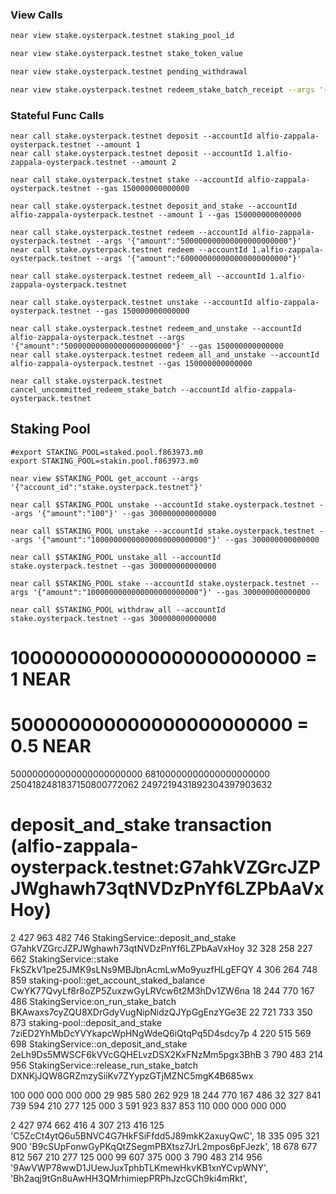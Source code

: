 ### View Calls
```bash
near view stake.oysterpack.testnet staking_pool_id

near view stake.oysterpack.testnet stake_token_value

near view stake.oysterpack.testnet pending_withdrawal

near view stake.oysterpack.testnet redeem_stake_batch_receipt --args '{"batch_id":"3"}'
```

### Stateful Func Calls
```shell
near call stake.oysterpack.testnet deposit --accountId alfio-zappala-oysterpack.testnet --amount 1
near call stake.oysterpack.testnet deposit --accountId 1.alfio-zappala-oysterpack.testnet --amount 2

near call stake.oysterpack.testnet stake --accountId alfio-zappala-oysterpack.testnet --gas 150000000000000

near call stake.oysterpack.testnet deposit_and_stake --accountId alfio-zappala-oysterpack.testnet --amount 1 --gas 150000000000000

near call stake.oysterpack.testnet redeem --accountId alfio-zappala-oysterpack.testnet --args '{"amount":"500000000000000000000000"}'
near call stake.oysterpack.testnet redeem --accountId 1.alfio-zappala-oysterpack.testnet --args '{"amount":"600000000000000000000000"}'

near call stake.oysterpack.testnet redeem_all --accountId 1.alfio-zappala-oysterpack.testnet

near call stake.oysterpack.testnet unstake --accountId alfio-zappala-oysterpack.testnet --gas 150000000000000

near call stake.oysterpack.testnet redeem_and_unstake --accountId alfio-zappala-oysterpack.testnet --args '{"amount":"500000000000000000000000"}' --gas 150000000000000
near call stake.oysterpack.testnet redeem_all_and_unstake --accountId alfio-zappala-oysterpack.testnet --gas 150000000000000

near call stake.oysterpack.testnet cancel_uncommitted_redeem_stake_batch --accountId alfio-zappala-oysterpack.testnet

```

## Staking Pool
```shell
#export STAKING_POOL=staked.pool.f863973.m0
export STAKING_POOL=stakin.pool.f863973.m0

near view $STAKING_POOL get_account --args '{"account_id":"stake.oysterpack.testnet"}'

near call $STAKING_POOL unstake --accountId stake.oysterpack.testnet --args '{"amount":"100"}' --gas 300000000000000

near call $STAKING_POOL unstake --accountId stake.oysterpack.testnet --args '{"amount":"10000000000000000000000000"}' --gas 300000000000000

near call $STAKING_POOL unstake_all --accountId stake.oysterpack.testnet --gas 300000000000000

near call $STAKING_POOL stake --accountId stake.oysterpack.testnet --args '{"amount":"1000000000000000000000000"}' --gas 300000000000000

near call $STAKING_POOL withdraw_all --accountId stake.oysterpack.testnet --gas 300000000000000
```

# 1000000000000000000000000     = 1 NEAR
#  500000000000000000000000     = 0.5 NEAR

   500000000000000000000000
    68100000000000000000000
   2504182481837150800772062
   2497219431892304397903632

# deposit_and_stake transaction (alfio-zappala-oysterpack.testnet:G7ahkVZGrcJZPJWghawh73qtNVDzPnYf6LZPbAaVxHoy)
  2 427 963 482 746        StakingService::deposit_and_stake         G7ahkVZGrcJZPJWghawh73qtNVDzPnYf6LZPbAaVxHoy
 32 328 258 227 662        StakingService::stake                     FkSZkV1pe25JMK9sLNs9MBJbnAcmLwMo9yuzfHLgEFQY
  4 306 264 748 859        staking-pool::get_account_staked_balance  CwYK77QvyLf8r8oZP5ZuxzwGyLRVcw6t2M3hDv1ZW6na 
 18 244 770 167 486        StakingService:on_run_stake_batch         BKAwaxs7cyZQU8XDrGdyVugNipNidzQJYpGgEnzYGe3E
 22 721 733 350 873        staking-pool::deposit_and_stake           7ziED2YhMbDcYVYkapcWpHNgWdeQ6iQtqPq5D4sdcy7p
  4 220 515 569 698        StakingService::on_deposit_and_stake      2eLh9Ds5MWSCF6kVVcGQHELvzDSX2KxFNzMm5pgx3BhB
  3 790 483 214 956        StakingService::release_run_stake_batch   DXNKjJQW8GRZmzySiiKv7ZYypzGTjMZNC5mgK4B685wx

100 000 000 000 000 
 29 985 580 262 929
 18 244 770 167 486
 32 327 841 739 594
    210 277 125 000
  3 591 923 837 853
110 000 000 000 000

  2 427 974 662 416
  4 307 213 416 125 'C5ZcCt4ytQ6u5BNVC4G7HkFSiFfdd5J89mkK2axuyQwC',
 18 335 095 321 900 'B9cSUpFonwGyPKqQtZSegmPBXtsz7JrL2mpos6pFJezk',
 18 678 677 812 567
    210 277 125 000
     99 607 375 000
  3 790 483 214 956
  '9AwVWP78wwD1JUewJuxTphbTLKmewHkvKB1xnYCvpWNY',
  'Bh2aqj9tGn8uAwHH3QMrhimiepPRPhJzcGCh9ki4mRkt',